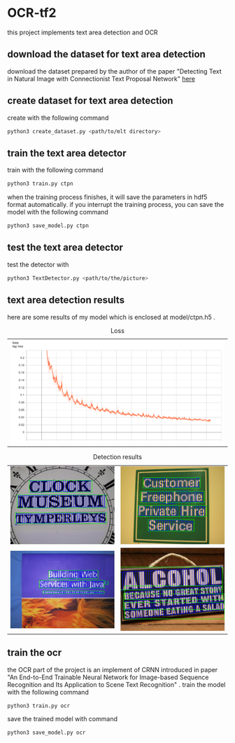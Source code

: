 # OCR-tf2
this project implements text area detection and OCR

## download the dataset for text area detection

download the dataset prepared by the author of the paper "Detecting Text in Natural Image with Connectionist Text Proposal Network" [here](https://pan.baidu.com/s/1nbbCZwlHdgAI20_P9uw9LQ)

## create dataset for text area detection

create with the following command

```bash
python3 create_dataset.py <path/to/mlt directory>
```

## train the text area detector

train with the following command

```bash
python3 train.py ctpn
```

when the training process finishes, it will save the parameters in hdf5 format automatically. if you interrupt the training process, you can save the model with the following command

```bash
python3 save_model.py ctpn
```

## test the text area detector

test the detector with

```bash
python3 TextDetector.py <path/to/the/picture>
```

## text area detection results

here are some results of my model which is enclosed at model/ctpn.h5 .

<p align="center">
  <table>
    <caption>Loss</caption>
    <tr><td><img src="pics/ctpn/loss.png" alt="train loss" width="800" /></td></tr>
  </table>
</p>
<p align="center">
  <table>
    <caption>Detection results</caption>
    <tr>
      <td><img src="pics/ctpn/result1.png" width="400" /></td>
      <td><img src="pics/ctpn/result2.png" width="400" /></td>
    </tr>
    <tr>
      <td><img src="pics/ctpn/result3.png" width="400" /></td>
      <td><img src="pics/ctpn/result4.png" width="400" /></td>
    </tr>
  </table>
</p>

## train the ocr

the OCR part of the project is an implement of CRNN introduced in paper "An End-to-End Trainable Neural Network for Image-based Sequence Recognition and Its Application to Scene Text Recognition" . train the model with the following command

```bash
python3 train.py ocr
```

save the trained model with command

```bash
python3 save_model.py ocr
```

